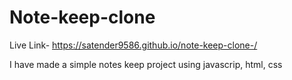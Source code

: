 # Note-keep-clone
Live Link-  https://satender9586.github.io/note-keep-clone-/

I have made a simple notes keep project using javascrip, html, css
